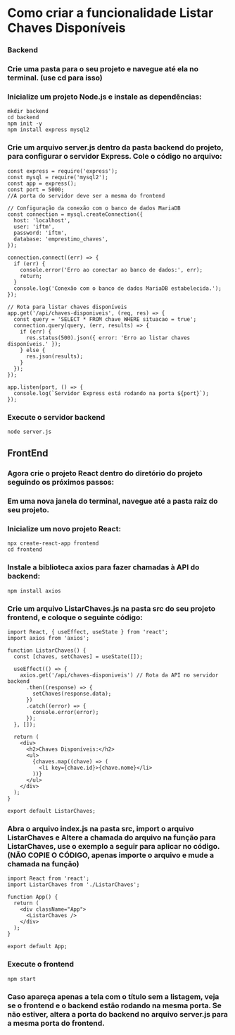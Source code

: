 # Como criar a funcionalidade Listar Chaves Disponíveis

### Backend

### Crie uma pasta para o seu projeto e navegue até ela no terminal. (use cd para isso)

### Inicialize um projeto Node.js e instale as dependências:

```
mkdir backend
cd backend
npm init -y
npm install express mysql2
```

### Crie um arquivo server.js dentro da pasta backend do projeto, para configurar o servidor Express. Cole o código no arquivo:

```
const express = require('express');
const mysql = require('mysql2');
const app = express();
const port = 5000;
//A porta do servidor deve ser a mesma do frontend

// Configuração da conexão com o banco de dados MariaDB
const connection = mysql.createConnection({
  host: 'localhost',
  user: 'iftm',
  password: 'iftm',
  database: 'emprestimo_chaves',
});

connection.connect((err) => {
  if (err) {
    console.error('Erro ao conectar ao banco de dados:', err);
    return;
  }
  console.log('Conexão com o banco de dados MariaDB estabelecida.');
});

// Rota para listar chaves disponíveis
app.get('/api/chaves-disponiveis', (req, res) => {
  const query = 'SELECT * FROM chave WHERE situacao = true';
  connection.query(query, (err, results) => {
    if (err) {
      res.status(500).json({ error: 'Erro ao listar chaves disponíveis.' });
    } else {
      res.json(results);
    }
  });
});

app.listen(port, () => {
  console.log(`Servidor Express está rodando na porta ${port}`);
});
```

### Execute o servidor backend

```
node server.js
```

## FrontEnd

### Agora crie o projeto React dentro do diretório do projeto seguindo os próximos passos:

### Em uma nova janela do terminal, navegue até a pasta raiz do seu projeto.

### Inicialize um novo projeto React:

```
npx create-react-app frontend
cd frontend
```

### Instale a biblioteca axios para fazer chamadas à API do backend:

```
npm install axios
```

### Crie um arquivo ListarChaves.js na pasta src do seu projeto frontend, e coloque o seguinte código:

```
import React, { useEffect, useState } from 'react';
import axios from 'axios';

function ListarChaves() {
  const [chaves, setChaves] = useState([]);

  useEffect(() => {
    axios.get('/api/chaves-disponiveis') // Rota da API no servidor backend
      .then((response) => {
        setChaves(response.data);
      })
      .catch((error) => {
        console.error(error);
      });
  }, []);

  return (
    <div>
      <h2>Chaves Disponíveis:</h2>
      <ul>
        {chaves.map((chave) => (
          <li key={chave.id}>{chave.nome}</li>
        ))}
      </ul>
    </div>
  );
}

export default ListarChaves;
```

### Abra o arquivo index.js na pasta src, import o arquivo ListarChaves e Altere a chamada do arquivo na função para ListarChaves, use o exemplo a seguir para aplicar no código. (NÃO COPIE O CÓDIGO, apenas importe o arquivo e mude a chamada na função)

```
import React from 'react';
import ListarChaves from './ListarChaves';

function App() {
  return (
    <div className="App">
      <ListarChaves />
    </div>
  );
}

export default App;
```

### Execute o frontend

```
npm start
```

### Caso apareça apenas a tela com o título sem a listagem, veja se o frontend e o backend estão rodando na mesma porta. Se não estiver, altera a porta do backend no arquivo server.js para a mesma porta do frontend.
